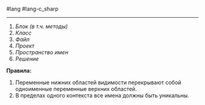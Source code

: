#lang #lang-c_sharp

---
1. *Блок (в т.ч. методы)*
2. *Класс*
3. *Файл*
4. *Проект*
5. *Пространство имен*
6. *Решение*

**Правила:**
1. Переменные нижних областей видимости перекрывают собой одноименные переменные верхних областей.
2. В пределах одного контекста все имена должны быть уникальны.
